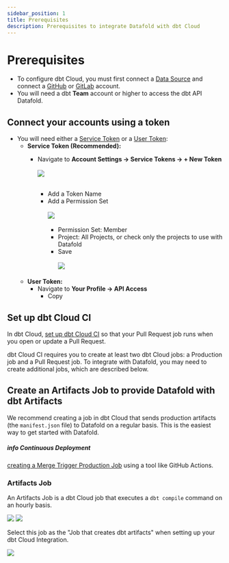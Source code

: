 ```yaml
---
sidebar_position: 1
title: Prerequisites
description: Prerequisites to integrate Datafold with dbt Cloud
---
```

# Prerequisites

- To configure dbt Cloud, you must first connect a [Data Source](integrations/data_warehouses/dw_overview.md) and connect a [GitHub](/integrations/git/github.md) or [GitLab](/integrations/git/gitlab.md) account.
- You will need a dbt **Team** account or higher to access the dbt API Datafold.

## Connect your accounts using a token
- You will need either a [Service Token](https://docs.getdbt.com/docs/dbt-cloud-apis/service-tokens) or a [User Token](https://docs.getdbt.com/docs/dbt-cloud-apis/user-tokens):
    - **Service Token (Recommended):** 
        - Navigate to **Account Settings -> Service Tokens -> + New Token** <br/><br/>
            ![](../../../../static/img/dbt_cloud_add_service_token.png) <br/><br/>
            
            - Add a Token Name
            - Add a Permission Set <br/><br/>
                ![](../../../../static/img/dbt_cloud_add_service_token_permission.png) <br/><br/>
                - Permission Set: Member
                - Project: All Projects, or check only the projects to use with Datafold
                - Save <br/><br/>
                ![](../../../../static/img/dbt_cloud_service_token.png) <br/><br/>
    - **User Token:**
        - Navigate to **Your Profile -> API Access**
            - Copy

## Set up dbt Cloud CI
In dbt Cloud, [set up dbt Cloud CI](https://docs.getdbt.com/docs/deploy/cloud-ci-job) so that your Pull Request job runs when you open or update a Pull Request.

dbt Cloud CI requires you to create at least two dbt Cloud jobs: a Production job and a Pull Request job. To integrate with Datafold, you may need to create additional jobs, which are described below.

## Create an Artifacts Job to provide Datafold with dbt Artifacts

We recommend creating a job in dbt Cloud that sends production artifacts (the `manifest.json` file) to Datafold on a regular basis. This is the easiest way to get started with Datafold.

<div style={{backgroundColor: '#e6f4ff', border: '1px solid #91caff', borderRadius: '8px', padding: '8px 12px'}}>
    <h5>info Continuous Deployment</h5>

[creating a Merge Trigger Production Job](https://docs.datafold.com/guides/ci_guides/dbt_cloud#merge-trigger-production-job) using a tool like GitHub Actions.
</div>

### Artifacts Job

An Artifacts Job is a dbt Cloud job that executes a `dbt compile` command on an hourly basis. 

![](../../../../static/img/artifacts_job_1.png)
![](../../../../static/img/artifacts_job_2.png)

Select this job as the "Job that creates dbt artifacts" when setting up your dbt Cloud Integration.

![](../../../../static/img/job_that_creates_artifacts.png)
